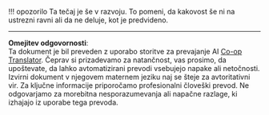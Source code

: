 <!--
CO_OP_TRANSLATOR_METADATA:
{
  "original_hash": "2181120061f61c60bf4595e71174e406",
  "translation_date": "2025-10-20T23:18:53+00:00",
  "source_file": "docs/includes/disclaimer.md",
  "language_code": "sl"
}
-->
!!! opozorilo
    Ta tečaj je še v razvoju. To pomeni, da kakovost še ni na ustrezni ravni ali da ne deluje, kot je predvideno.

---

**Omejitev odgovornosti**:  
Ta dokument je bil preveden z uporabo storitve za prevajanje AI [Co-op Translator](https://github.com/Azure/co-op-translator). Čeprav si prizadevamo za natančnost, vas prosimo, da upoštevate, da lahko avtomatizirani prevodi vsebujejo napake ali netočnosti. Izvirni dokument v njegovem maternem jeziku naj se šteje za avtoritativni vir. Za ključne informacije priporočamo profesionalni človeški prevod. Ne odgovarjamo za morebitna nesporazumevanja ali napačne razlage, ki izhajajo iz uporabe tega prevoda.